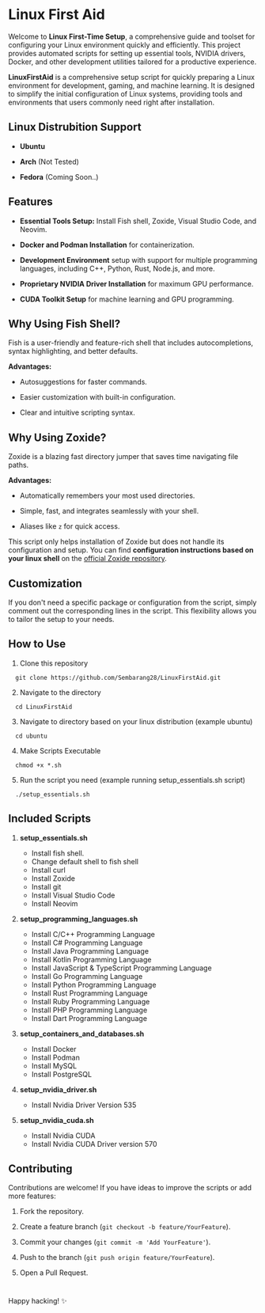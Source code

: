 # Linux First Aid

Welcome to **Linux First-Time Setup**, a comprehensive guide and toolset for configuring your Linux environment quickly and efficiently. This project provides automated scripts for setting up essential tools, NVIDIA drivers, Docker, and other development utilities tailored for a productive experience.

**LinuxFirstAid** is a comprehensive setup script for quickly preparing a Linux environment for development, gaming, and machine learning. It is designed to simplify the initial configuration of Linux systems, providing tools and environments that users commonly need right after installation.	

## Linux Distrubition Support

- **Ubuntu**

-   **Arch** (Not Tested)
  
-   **Fedora** (Coming Soon..)

## Features

- **Essential Tools Setup:** Install Fish shell, Zoxide, Visual Studio Code, and Neovim.

-   **Docker and Podman Installation** for containerization.
  
-   **Development Environment** setup with support for multiple programming languages, including C++, Python, Rust, Node.js, and more.

-    **Proprietary NVIDIA Driver Installation** for maximum GPU performance.

-   **CUDA Toolkit Setup** for machine learning and GPU programming.


## Why Using Fish Shell?
Fish is a user-friendly and feature-rich shell that includes autocompletions, syntax highlighting, and better defaults.

**Advantages:**

-   Autosuggestions for faster commands.
    
-   Easier customization with built-in configuration.
    
-   Clear and intuitive scripting syntax.

## Why Using Zoxide?
Zoxide is a blazing fast directory jumper that saves time navigating file paths.

**Advantages:**

-   Automatically remembers your most used directories.
    
-   Simple, fast, and integrates seamlessly with your shell.
    
-   Aliases like `z` for quick access.

This script only helps installation of Zoxide but does not handle its configuration and setup. You can find **configuration instructions based on your linux shell** on the [official Zoxide repository](https://github.com/ajeetdsouza/zoxide).

## Customization

If you don't need a specific package or configuration from the script, simply comment out the corresponding lines in the script. This flexibility allows you to tailor the setup to your needs.

## How to Use
1. Clone this repository
```
  git clone https://github.com/Sembarang28/LinuxFirstAid.git
```
2. Navigate to the directory
```
  cd LinuxFirstAid
```
3. Navigate to directory based on your linux distribution (example ubuntu)
```
  cd ubuntu
```
4. Make Scripts Executable
```
  chmod +x *.sh
```
5. Run the script you need (example running setup_essentials.sh script)
```
  ./setup_essentials.sh
```

## Included Scripts

1.  **setup_essentials.sh**
    
    - Install fish shell.
    - Change default shell to fish shell
    - Install curl
    - Install Zoxide
    - Install git
    - Install Visual Studio Code
    - Install Neovim
        
2.  **setup_programming_languages.sh**
    
    - Install C/C++ Programming Language
    - Install C# Programming Language
    - Install Java Programming Language
    - Install Kotlin Programming Language
    - Install JavaScript & TypeScript Programming Language
    - Install Go Programming Language
    - Install Python Programming Language
    - Install Rust Programming Language
    - Install Ruby Programming Language
    - Install PHP Programming Language
    - Install Dart Programming Language
        
3.  **setup_containers_and_databases.sh**
    
    - Install Docker
    - Install Podman
    - Install MySQL
    - Install PostgreSQL

4. **setup_nvidia_driver.sh**
    - Install Nvidia Driver Version 535

5. **setup_nvidia_cuda.sh**
    - Install Nvidia CUDA
    - Install Nvidia CUDA Driver version 570


## Contributing

Contributions are welcome! If you have ideas to improve the scripts or add more features:

1.  Fork the repository.
    
2.  Create a feature branch (`git checkout -b feature/YourFeature`).
    
3.  Commit your changes (`git commit -m 'Add YourFeature'`).
    
4.  Push to the branch (`git push origin feature/YourFeature`).
    
5.  Open a Pull Request.

#

Happy hacking! ✨
